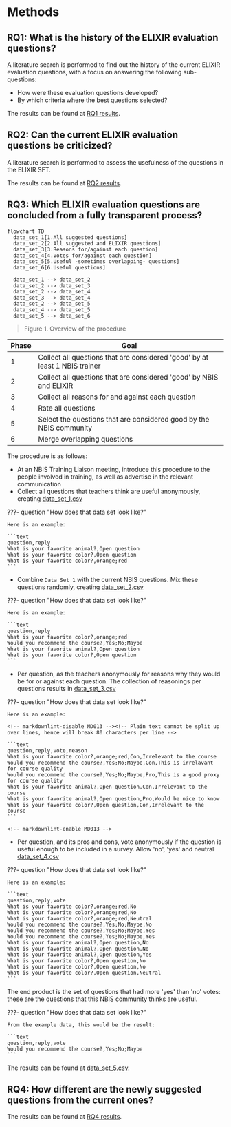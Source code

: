 # Methods

## RQ1: What is the history of the ELIXIR evaluation questions?

A literature search is performed to find out the history
of the current ELIXIR evaluation questions,
with a focus on answering the following sub-questions:

- How were these evaluation questions developed?
- By which criteria where the best questions selected?

The results can be found at [RQ1 results](results_1.md).

## RQ2: Can the current ELIXIR evaluation questions be criticized?

A literature search is performed to assess the usefulness of the questions
in the ELIXIR SFT.

The results can be found at [RQ2 results](results_2.md).

<!-- markdownlint-disable MD013 --><!-- Headings cannot be split up over lines, hence will break 80 characters per line -->

## RQ3: Which ELIXIR evaluation questions are concluded from a fully transparent process?

<!-- markdownlint-enable MD013 -->


```mermaid
flowchart TD
  data_set_1[1.All suggested questions]
  data_set_2[2.All suggested and ELIXIR questions]
  data_set_3[3.Reasons for/against each question]
  data_set_4[4.Votes for/against each question]
  data_set_5[5.Useful -sometimes overlapping- questions]
  data_set_6[6.Useful questions]

  data_set_1 --> data_set_2
  data_set_2 --> data_set_3
  data_set_2 --> data_set_4
  data_set_3 --> data_set_4
  data_set_2 --> data_set_5
  data_set_4 --> data_set_5
  data_set_5 --> data_set_6
```

> Figure 1. Overview of the procedure


Phase|Goal
-----|----------------------------------------------------------------------
1    |Collect all questions that are considered 'good' by at least 1 NBIS trainer
2    |Collect all questions that are considered 'good' by NBIS and ELIXIR
3    |Collect all reasons for and against each question
4    |Rate all questions
5    |Select the questions that are considered good by the NBIS community
6    |Merge overlapping questions

The procedure is as follows:

- At an NBIS Training Liaison meeting, introduce this procedure to the people
  involved in training, as well as advertise in the relevant communication
- Collect all questions that teachers think are useful anonymously,
  creating [data_set_1.csv](data_set_1.csv)

???- question "How does that data set look like?"

    Here is an example:

    ```text
    question,reply
    What is your favorite animal?,Open question
    What is your favorite color?,Open question
    What is your favorite color?,orange;red
    ```

- Combine `Data Set 1` with the current NBIS questions. Mix these questions
  randomly,
  creating [data_set_2.csv](data_set_2.csv)

???- question "How does that data set look like?"

    Here is an example:

    ```text
    question,reply
    What is your favorite color?,orange;red
    Would you recommend the course?,Yes;No;Maybe
    What is your favorite animal?,Open question
    What is your favorite color?,Open question
    ```

- Per question, as the teachers anonymously for reasons why
  they would be for or against each question.
  The collection of reasonings per questions results in
  [data_set_3.csv](data_set_3.csv)

???- question "How does that data set look like?"

    Here is an example:

    <!-- markdownlint-disable MD013 --><!-- Plain text cannot be split up over lines, hence will break 80 characters per line -->

    ```text
    question,reply,vote,reason
    What is your favorite color?,orange;red,Con,Irrelevant to the course
    Would you recommend the course?,Yes;No;Maybe,Con,This is irrelavant for course quality
    Would you recommend the course?,Yes;No;Maybe,Pro,This is a good proxy for course quality
    What is your favorite animal?,Open question,Con,Irrelevant to the course
    What is your favorite animal?,Open question,Pro,Would be nice to know
    What is your favorite color?,Open question,Con,Irrelevant to the course
    ```

    <!-- markdownlint-enable MD013 -->

- Per question, and its pros and cons, vote anonymously if the question
  is useful enough to be included in a survey. Allow 'no', 'yes' and neutral
  [data_set_4.csv](data_set_4.csv)

???- question "How does that data set look like?"

    Here is an example:

    ```text
    question,reply,vote
    What is your favorite color?,orange;red,No
    What is your favorite color?,orange;red,No
    What is your favorite color?,orange;red,Neutral
    Would you recommend the course?,Yes;No;Maybe,No
    Would you recommend the course?,Yes;No;Maybe,Yes
    Would you recommend the course?,Yes;No;Maybe,Yes
    What is your favorite animal?,Open question,No
    What is your favorite animal?,Open question,No
    What is your favorite animal?,Open question,Yes
    What is your favorite color?,Open question,No
    What is your favorite color?,Open question,No
    What is your favorite color?,Open question,Neutral
    ```

The end product is the set of questions that had more 'yes' than 'no' votes:
these are the questions that this NBIS community thinks are useful.

???- question "How does that data set look like?"

    From the example data, this would be the result:

    ```text
    question,reply,vote
    Would you recommend the course?,Yes;No;Maybe
    ```

The results can be found at [data_set_5.csv](data_set_5.csv).

## RQ4: How different are the newly suggested questions from the current ones?

The results can be found at [RQ4 results](results_4.md).
